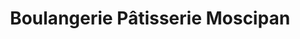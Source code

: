 ---
title: "Boulangerie Pâtisserie Moscipan"
url: /estrees-saint-denis/boulangerie-patisserie-moscipan/
shop: Bäckerei
---